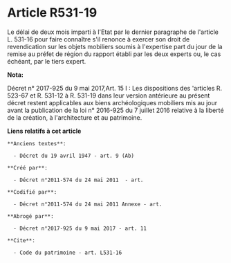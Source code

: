 # Article R531-19

Le délai de deux mois imparti à l'Etat par le dernier paragraphe de l'article L. 531-16 pour faire connaître s'il renonce à
exercer son droit de revendication sur les objets mobiliers soumis à l'expertise part du jour de la remise au préfet de
région du rapport établi par les deux experts ou, le cas échéant, par le tiers expert.

**Nota:**

Décret n° 2017-925 du 9 mai 2017,Art. 15 I : Les dispositions des 'articles R. 523-67 et R. 531-12 à R. 531-19 dans leur
version antérieure au présent décret restent applicables aux biens archéologiques mobiliers mis au jour avant la publication
de la loi n° 2016-925 du 7 juillet 2016 relative à la liberté de la création, à l'architecture et au patrimoine.

**Liens relatifs à cet article**

	**Anciens textes**:

	  - Décret du 19 avril 1947 - art. 9 (Ab)

	**Créé par**:

	  - Décret n°2011-574 du 24 mai 2011  - art.

	**Codifié par**:

	  - Décret n°2011-574 du 24 mai 2011 Annexe - art.

	**Abrogé par**:

	  - Décret n°2017-925 du 9 mai 2017 - art. 11

	**Cite**:

	  - Code du patrimoine - art. L531-16
